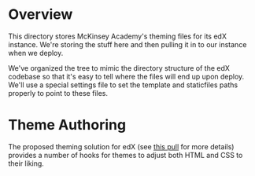 Overview
========
This directory stores McKinsey Academy's theming files for its edX instance.
We're storing the stuff here and then pulling it in to our instance
when we deploy.

We've organized the tree to mimic the directory structure of the edX
codebase so that it's easy to tell where the files will end up upon
deploy. We'll use a special settings file to set the template and
staticfiles paths properly to point to these files.

Theme Authoring
===============
The proposed theming solution for edX (see [this pull](https://github.com/edx/edx-platform/pull/1907)
for more details) provides a number of hooks for themes to adjust
both HTML and CSS to their liking.

